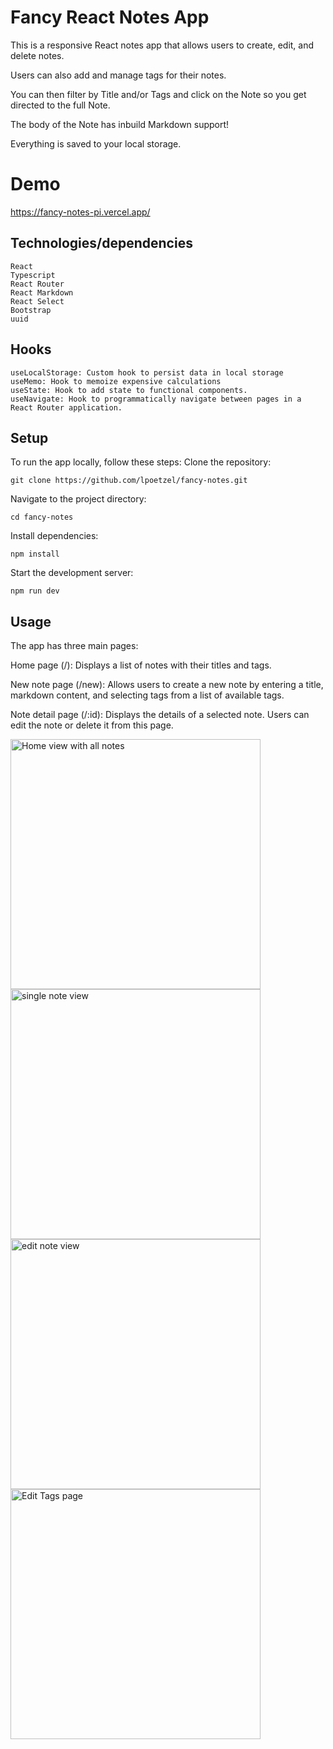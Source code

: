 # Fancy React Notes App

This is a responsive React notes app that allows users to create, edit, and delete notes.

Users can also add and manage tags for their notes.

You can then filter by Title and/or Tags and click on the Note so you get directed to the full Note.

The body of the Note has inbuild Markdown support!

Everything is saved to your local storage.

# Demo 
https://fancy-notes-pi.vercel.app/

## Technologies/dependencies
    React
    Typescript
    React Router
    React Markdown
    React Select
    Bootstrap
    uuid
    
## Hooks

    useLocalStorage: Custom hook to persist data in local storage
    useMemo: Hook to memoize expensive calculations
    useState: Hook to add state to functional components.
    useNavigate: Hook to programmatically navigate between pages in a React Router application.

## Setup

To run the app locally, follow these steps:
Clone the repository:

    git clone https://github.com/lpoetzel/fancy-notes.git


Navigate to the project directory:

    cd fancy-notes

Install dependencies:

    npm install

Start the development server:

    npm run dev

## Usage

The app has three main pages:

  Home page (/): Displays a list of notes with their titles and tags.
  
  New note page (/new): Allows users to create a new note by entering a title, markdown content, and selecting tags from a list of available tags.
  
  Note detail page (/:id): Displays the details of a selected note. Users can edit the note or delete it from this page.
  
 <div>
<img src="https://user-images.githubusercontent.com/104060521/220886460-1549c8d1-3295-42b8-bee1-7ef23f9a7362.png" alt="Home view with all notes" width="400" />

<img src="https://user-images.githubusercontent.com/104060521/220886546-6c03070f-ae47-42ce-a21c-03b7ccb7f712.png" alt="single note view" width="400" />

<img src="https://user-images.githubusercontent.com/104060521/220886661-19f3f44a-1e1b-4e22-b705-7a9e406555c7.png" alt="edit note view" width="400" />

<img src="https://user-images.githubusercontent.com/104060521/220887737-375103c5-c2c3-4b27-84f2-96c766fee03f.png" alt="Edit Tags page" width="400" />

</div>
